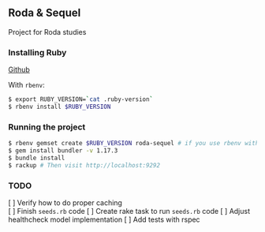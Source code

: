 ## Roda & Sequel

Project for Roda studies

### Installing Ruby

[Github](https://github.com/ruby/ruby)

With `rbenv`:

```bash
$ export RUBY_VERSION=`cat .ruby-version`
$ rbenv install $RUBY_VERSION
```

### Running the project

```bash
$ rbenv gemset create $RUBY_VERSION roda-sequel # if you use rbenv with gemset plugin
$ gem install bundler -v 1.17.3
$ bundle install
$ rackup # Then visit http://localhost:9292
```

### TODO

[ ] Verify how to do proper caching  
[ ] Finish `seeds.rb` code 
[ ] Create rake task to run `seeds.rb` code
[ ] Adjust healthcheck model implementation
[ ] Add tests with rspec
